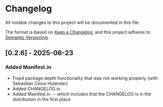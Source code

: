 # Changelog

All notable changes to this project will be documented in this file.

The format is based on [Keep a Changelog](https://keepachangelog.com/en/1.0.0/),
and this project adheres to [Semantic Versioning](https://semver.org/spec/v2.0.0.html).


## [0.2.6] - 2025-06-23
### Added Manifest.in
- Fixed package depth functionality that was not working properly (with Sebastian Cloos Hylander)
- Added CHANGELOG.in
- Added Manifest.in -- which includes that the CHANGELOG is in the distribution in the first place